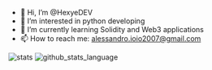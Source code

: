 - 👋 Hi, I’m @HexyeDEV
- 👀 I’m interested in python developing
- 🌱 I’m currently learning Solidity and Web3 applications
- 📫 How to reach me: alessandro.ioio2007@gmail.com

![stats](https://github-readme-stats.vercel.app/api?username=HexyeDEV&show_icons=true&theme=radical&include_all_commits=true)
![github_stats_language](https://github-readme-stats.vercel.app/api/top-langs/?username=HexyeDEV&theme=radical&layout=compact)


